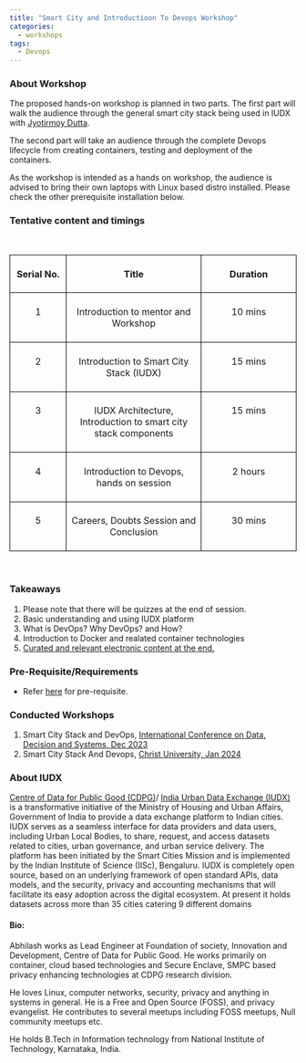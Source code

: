 ```yaml
---
title: "Smart City and Introductioon To Devops Workshop"
categories:
  - workshops
tags:
  - Devops
---
```


### About Workshop
The proposed hands-on workshop is planned in two parts. The first part will walk the audience through the general smart city stack being used in IUDX with [Jyotirmoy Dutta](https://www.linkedin.com/in/duttajyotirmoy/). 

The second part will take an audience through the complete Devops lifecycle from creating containers, testing and deployment of the containers. 

As the workshop is intended as a hands on workshop, the audience is advised to bring their own laptops with Linux based distro installed. Please check the other prerequisite installation below.

### Tentative content and timings
<p style="orphans: 2; widows: 2; margin-bottom: 0cm;" align="left">&nbsp;</p>
<table width="600" cellspacing="0" cellpadding="7">
<tbody>
<tr valign="top">
<td style="background: transparent; border: 1.00pt solid #000000; padding: 0.18cm;" width="100">
<p style="orphans: 0; widows: 0;" align="center"><strong>Serial No.</strong></p>
</td>
<td style="background: transparent; border: 1.00pt solid #000000; padding: 0.18cm;" width="271">
<p style="orphans: 0; widows: 0;" align="center"><strong>Title</strong></p>
</td>
<td style="background: transparent; border: 1.00pt solid #000000; padding: 0.18cm;" width="185">
<p style="orphans: 0; widows: 0;" align="center"><strong>Duration</strong></p>
</td>
</tr>
<tr valign="top">
<td style="background: transparent; border: 1.00pt solid #000000; padding: 0.18cm;" width="100">
<p style="orphans: 0; widows: 0;" align="center">1</p>
</td>
<td style="background: transparent; border: 1.00pt solid #000000; padding: 0.18cm;" width="271">
<p style="orphans: 0; widows: 0;" align="center">Introduction to mentor and Workshop</p>
</td>
<td style="background: transparent; border: 1.00pt solid #000000; padding: 0.18cm;" width="185">
<p style="orphans: 0; widows: 0;" align="center">10 mins</p>
</td>
</tr>
<tr valign="top">
<td style="background: transparent; border: 1.00pt solid #000000; padding: 0.18cm;" width="100">
<p style="orphans: 0; widows: 0;" align="center">2</p>
</td>
<td style="background: transparent; border: 1.00pt solid #000000; padding: 0.18cm;" width="271">
<p style="orphans: 0; widows: 0;" align="center">Introduction to Smart City Stack (IUDX)</p>
</td>
<td style="background: transparent; border: 1.00pt solid #000000; padding: 0.18cm;" width="185">
<p style="orphans: 0; widows: 0;" align="center">15 mins</p>
</td>
</tr>
<tr valign="top">
<td style="background: transparent; border: 1.00pt solid #000000; padding: 0.18cm;" width="100">
<p style="orphans: 0; widows: 0;" align="center">3</p>
</td>
<td style="background: transparent; border: 1.00pt solid #000000; padding: 0.18cm;" width="271">
<p style="orphans: 0; widows: 0;" align="center">IUDX Architecture, Introduction to smart city stack components</p>
</td>
<td style="background: transparent; border: 1.00pt solid #000000; padding: 0.18cm;" width="185">
<p style="orphans: 0; widows: 0;" align="center">15 mins</p>
</td>
</tr>
<tr valign="top">
<td style="background: transparent; border: 1.00pt solid #000000; padding: 0.18cm;" width="100">
<p style="orphans: 0; widows: 0;" align="center">4</p>
</td>
<td style="background: transparent; border: 1.00pt solid #000000; padding: 0.18cm;" width="271">
<p style="orphans: 0; widows: 0;" align="center">Introduction to Devops, hands on session</p>
</td>
<td style="background: transparent; border: 1.00pt solid #000000; padding: 0.18cm;" width="185">
<p style="orphans: 0; widows: 0;" align="center">2 hours</p>
</td>
</tr>
<tr valign="top">
<td style="background: transparent; border: 1.00pt solid #000000; padding: 0.18cm;" width="100">
<p style="orphans: 0; widows: 0;" align="center">5</p>
</td>
<td style="background: transparent; border: 1.00pt solid #000000; padding: 0.18cm;" width="271">
<p style="orphans: 0; widows: 0;" align="center">Careers, Doubts Session and Conclusion</p>
</td>
<td style="background: transparent; border: 1.00pt solid #000000; padding: 0.18cm;" width="185">
<p style="orphans: 0; widows: 0;" align="center">30 mins</p>
</td>
</tr>
</tbody>
</table>
<p style="orphans: 2; widows: 2; margin-bottom: 0cm;" align="left">&nbsp;</p>

### Takeaways
1. Please note that there will be quizzes at the end of session.
2. Basic understanding and using IUDX platform 
3. What is DevOps? Why DevOps? and How?
3. Introduction to Docker and realated container technologies 
3. [Curated and relevant electronic content at the end.](https://github.com/abhi4578/Devops-Workshop)

### Pre-Requisite/Requirements
- Refer [here](https://github.com/abhi4578/Devops-Workshop?tab=readme-ov-file#pre-requisites) for pre-requisite.

### Conducted Workshops
1. Smart City Stack and DevOps, [International Conference on Data, Decision and Systems, Dec 2023](https://icdds.org/smartcity.html) 
2. Smart City Stack And Devops, [Christ University, Jan 2024](https://edu.ieee.org/in-cucs/events/smart-city-stack-and-devops/)

### About IUDX 

[Centre of Data for Public Good (CDPG)](https://dataforpublicgood.org.in/)/ [India Urban Data Exchange (IUDX)](https://iudx.org.in) is a transformative initiative of the Ministry of Housing and Urban Affairs, Government of India to provide a data exchange platform to Indian cities. IUDX serves as a seamless interface for data providers and data users, including Urban Local Bodies, to share, request, and access datasets related to cities, urban governance, and urban service delivery. The platform has been initiated by the Smart Cities Mission and is implemented by the Indian Institute of Science (IISc), Bengaluru. 
IUDX is completely open source, based on an underlying framework of open standard APIs, data models, and the security, privacy and accounting mechanisms that will facilitate its easy adoption across the digital ecosystem. At present it holds datasets across more than 35 cities catering 9 different domains 

#### Bio:


Abhilash works as Lead Engineer at Foundation of society, Innovation and Development, Centre of Data for Public Good. He works primarily on container, cloud based technologies and Secure Enclave, SMPC based privacy enhancing technologies at CDPG research division.

He loves Linux, computer networks, security, privacy and anything in systems in general.  He is a Free and Open Source (FOSS), and privacy  evangelist. He contributes to several meetups including FOSS meetups, Null community meetups etc. 

He holds B.Tech in Information technology from National Institute of Technology, Karnataka, India.


